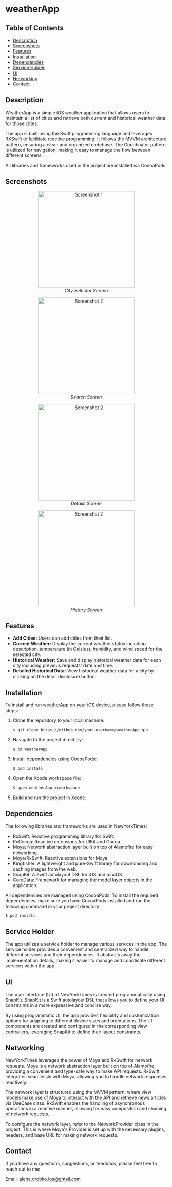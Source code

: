 # weatherApp

## Table of Contents

- [Description](#description)
- [Screenshots](#screenshots)
- [Features](#features)
- [Installation](#installation)
- [Dependencies](#dependencies)
- [Service Holder](#service-holder)
- [UI](#ui)
- [Networking](#networking)
- [Contact](#contact)

## Description

WeatherApp is a simple iOS weather application that allows users to maintain a list of cities and retrieve both current and historical weather data for those cities. 

The app is built using the Swift programming language and leverages RXSwift to facilitate reactive programming. It follows the MVVM architecture pattern, ensuring a clean and organized codebase. The Coordinator pattern is utilized for navigation, making it easy to manage the flow between different screens. 

All libraries and frameworks used in the project are installed via CocoaPods.

## Screenshots

<p align="center">
  <img src="screenshots/screenshot1.png" alt="Screenshot 1" width="300" />
  <br />
  <em>City Selector Screen</em>
</p>

<p align="center">
  <img src="screenshots/screenshot2.png" alt="Screenshot 2" width="300" />
  <br />
  <em>Search Screen</em>
</p>

<p align="center">
  <img src="screenshots/screenshot3.png" alt="Screenshot 2" width="300" />
  <br />
  <em>Details Screen</em>
</p>

<p align="center">
  <img src="screenshots/screenshot4.png" alt="Screenshot 2" width="300" />
  <br />
  <em>History Screen</em>
</p>

## Features

- **Add Cities:** Users can add cities from their list.
- **Current Weather:** Display the current weather status including description, temperature (in Celsius), humidity, and wind speed for the selected city.
- **Historical Weather:** Save and display historical weather data for each city including previous requests' date and time.
- **Detailed Historical Data:** View historical weather data for a city by clicking on the detail disclosure button.

## Installation

To install and run weatherApp on your iOS device, please follow these steps:

1. Clone the repository to your local machine:

   ```bash
   $ git clone https://github.com/your-username/weatherApp.git

2. Navigate to the project directory:

   ```bash
   $ cd weatherApp

4. Install dependencies using CocoaPods:

   ```bash
   $ pod install
   
6. Open the Xcode workspace file:

   ```bash
   $ open weatherApp.xcworkspace
   
8. Build and run the project in Xcode.

## Dependencies

The following libraries and frameworks are used in NewYorkTimes:

- RxSwift: Reactive programming library for Swift.
- RxCocoa: Reactive extensions for UIKit and Cocoa.
- Moya: Network abstraction layer built on top of Alamofire for easy networking.
- Moya/RxSwift: Reactive extensions for Moya.
- Kingfisher: A lightweight and pure-Swift library for downloading and caching images from the web.
- SnapKit: A Swift autolayout DSL for iOS and macOS.
- CoreData: Framework for managing the model layer objects in the application.

All dependencies are managed using CocoaPods. To install the required dependencies, make sure you have CocoaPods installed and run the following command in your project directory:

```bash
$ pod install
```

## Service Holder

The app utilizes a service holder to manage various services in the app. The service holder provides a convenient and centralized way to handle different services and their dependencies. It abstracts away the implementation details, making it easier to manage and coordinate different services within the app.

## UI

The user interface (UI) of NewYorkTimes is created programmatically using SnapKit. SnapKit is a Swift autolayout DSL that allows you to define your UI constraints in a more expressive and concise way.

By using programmatic UI, the app provides flexibility and customization options for adapting to different device sizes and orientations. The UI components are created and configured in the corresponding view controllers, leveraging SnapKit to define their layout constraints.

## Networking

NewYorkTimes leverages the power of Moya and RxSwift for network requests. Moya is a network abstraction layer built on top of Alamofire, providing a convenient and type-safe way to make API requests. RxSwift integrates seamlessly with Moya, allowing you to handle network responses reactively.

The network layer is structured using the MVVM pattern, where view models make use of Moya to interact with the API and retrieve news articles via UseCase class. RxSwift enables the handling of asynchronous operations in a reactive manner, allowing for easy composition and chaining of network requests.

To configure the network layer, refer to the NetworkProvider class in the project. This is where Moya's Provider is set up with the necessary plugins, headers, and base URL for making network requests.

## Contact

If you have any questions, suggestions, or feedback, please feel free to reach out to me:

Email: alena.drobko.ios@gmail.com
